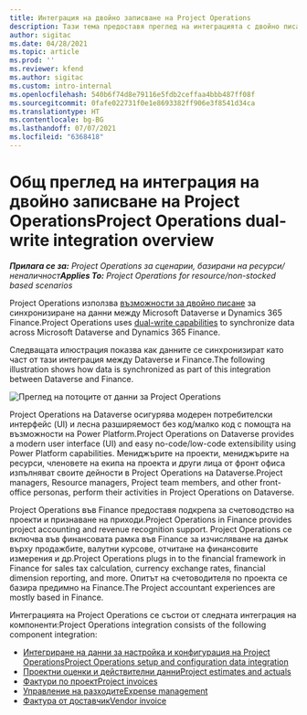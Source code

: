 ```yaml
---
title: Интеграция на двойно записване на Project Operations
description: Тази тема предоставя преглед на интеграцията с двойно писане на Project Operations.
author: sigitac
ms.date: 04/28/2021
ms.topic: article
ms.prod: ''
ms.reviewer: kfend
ms.author: sigitac
ms.custom: intro-internal
ms.openlocfilehash: 540b6f74d8e79116e5fdb2ceffaa4bbb487ff08f
ms.sourcegitcommit: 0fafe022731f0e1e8693382ff906e3f8541d34ca
ms.translationtype: HT
ms.contentlocale: bg-BG
ms.lasthandoff: 07/07/2021
ms.locfileid: "6368418"
---
```

# <a name="project-operations-dual-write-integration-overview"></a><span data-ttu-id="34681-103">Общ преглед на интеграция на двойно записване на Project Operations</span><span class="sxs-lookup"><span data-stu-id="34681-103">Project Operations dual-write integration overview</span></span>

<span data-ttu-id="34681-104">_**Прилага се за:** Project Operations за сценарии, базирани на ресурси/неналичност_</span><span class="sxs-lookup"><span data-stu-id="34681-104">_**Applies To:** Project Operations for resource/non-stocked based scenarios_</span></span>

<span data-ttu-id="34681-105">Project Operations използва [възможности за двойно писане](/dynamics365/fin-ops-core/dev-itpro/data-entities/dual-write/dual-write-home-page) за синхронизиране на данни между Microsoft Dataverse и Dynamics 365 Finance.</span><span class="sxs-lookup"><span data-stu-id="34681-105">Project Operations uses [dual-write capabilities](/dynamics365/fin-ops-core/dev-itpro/data-entities/dual-write/dual-write-home-page) to synchronize data across Microsoft Dataverse and Dynamics 365 Finance.</span></span>

<span data-ttu-id="34681-106">Следващата илюстрация показва как данните се синхронизират като част от тази интеграция между Dataverse и Finance.</span><span class="sxs-lookup"><span data-stu-id="34681-106">The following illustration shows how data is synchronized as part of this integration between Dataverse and Finance.</span></span>

![Преглед на потоците от данни за Project Operations](./media/ProjectOperationsFlows.jpg)

<span data-ttu-id="34681-108">Project Operations на Dataverse осигурява модерен потребителски интерфейс (UI) и лесна разширяемост без код/малко код с помощта на възможности на Power Platform.</span><span class="sxs-lookup"><span data-stu-id="34681-108">Project Operations on Dataverse provides a modern user interface (UI) and easy no-code/low-code extensibility using Power Platform capabilities.</span></span> <span data-ttu-id="34681-109">Мениджърите на проекти, мениджърите на ресурси, членовете на екипа на проекта и други лица от фронт офиса изпълняват своите дейности в Project Operations на Dataverse.</span><span class="sxs-lookup"><span data-stu-id="34681-109">Project managers, Resource managers, Project team members, and other front-office personas, perform their activities in Project Operations on Dataverse.</span></span>

<span data-ttu-id="34681-110">Project Operations във Finance предоставя подкрепа за счетоводство на проекти и признаване на приходи.</span><span class="sxs-lookup"><span data-stu-id="34681-110">Project Operations in Finance provides project accounting and revenue recognition support.</span></span> <span data-ttu-id="34681-111">Project Operations се включва във финансовата рамка във Finance за изчисляване на данък върху продажбите, валутни курсове, отчитане на финансовите измерения и др.</span><span class="sxs-lookup"><span data-stu-id="34681-111">Project Operations plugs in to the financial framework in Finance for sales tax calculation, currency exchange rates, financial dimension reporting, and more.</span></span> <span data-ttu-id="34681-112">Опитът на счетоводителя по проекта се базира предимно на Finance.</span><span class="sxs-lookup"><span data-stu-id="34681-112">The Project accountant experiences are mostly based in Finance.</span></span>

<span data-ttu-id="34681-113">Интеграцията на Project Operations се състои от следната интеграция на компоненти:</span><span class="sxs-lookup"><span data-stu-id="34681-113">Project Operations integration consists of the following component integration:</span></span>


- [<span data-ttu-id="34681-114">Интегриране на данни за настройка и конфигурация на Project Operations</span><span class="sxs-lookup"><span data-stu-id="34681-114">Project Operations setup and configuration data integration</span></span>](resource-dual-write-setup-integration.md) 
- [<span data-ttu-id="34681-115">Проектни оценки и действителни данни</span><span class="sxs-lookup"><span data-stu-id="34681-115">Project estimates and actuals</span></span>](resource-dual-write-estimates-actuals.md)
- [<span data-ttu-id="34681-116">Фактури по проект</span><span class="sxs-lookup"><span data-stu-id="34681-116">Project invoices</span></span>](resource-dual-write-project-invoice.md)
- [<span data-ttu-id="34681-117">Управление на разходите</span><span class="sxs-lookup"><span data-stu-id="34681-117">Expense management</span></span>](resource-dual-write-expense.md)
- [<span data-ttu-id="34681-118">Фактура от доставчик</span><span class="sxs-lookup"><span data-stu-id="34681-118">Vendor invoice</span></span>](resource-dual-write-vendor-invoice.md)

